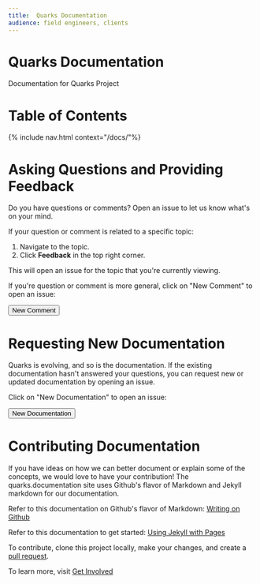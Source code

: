 ```yaml
---
title:  Quarks Documentation
audience: field engineers, clients
---
```


# Quarks Documentation
Documentation for Quarks Project

# Table of Contents
{% include nav.html context="/docs/"%}

# Asking Questions and Providing Feedback
Do you have questions or comments? Open an issue to let us know what's on your mind.

If your question or comment is related to a specific topic:

1. Navigate to the topic.
1. Click **Feedback** in the top right corner.

This will open an issue for the topic that you're currently viewing.

If you're question or comment is more general, click on "New Comment" to open an issue:

  <a href="https://github.com/quarks-edge/quarks.documentation/issues/new"><button type="button" class="btn btn-primary">New Comment</button></a>
<br>


# Requesting New Documentation
Quarks is evolving, and so is the documentation. If the existing documentation hasn't answered your questions, you can request new or updated documentation by opening an issue.

Click on "New Documentation" to open an issue:

   <a href="https://github.com/quarks-edge/quarks.documentation/issues/new"><button type="button" class="btn btn-primary">New Documentation</button></a>
<br>


# Contributing Documentation
If you have ideas on how we can better document or explain some of the concepts, we would love to have your contribution!  The quarks.documentation site uses Github's flavor of Markdown and Jekyll markdown for our documentation.

Refer to this documentation on Github's flavor of Markdown:  [Writing on Github](https://help.github.com/categories/writing-on-github)

Refer to this documentation to get started:  [Using Jekyll with Pages](https://help.github.com/articles/using-jekyll-with-pages/)  

To contribute, clone this project locally, make your changes, and create a [pull request](https://github.com/quarks-edge/quarks/pulls).

To learn more, visit [Get Involved](getinvolved)
